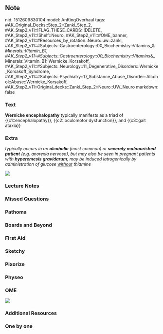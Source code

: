 ## Note
nid: 1512609830104
model: AnKingOverhaul
tags: #AK_Original_Decks::Step_2::Zanki_Step_2, #AK_Step2_v11::!FLAG_THESE_CARDS::!DELETE, #AK_Step2_v11::!Shelf::Neuro, #AK_Step2_v11::#OME_banner, #AK_Step2_v11::#Resources_by_rotation::Neuro::uw::zanki, #AK_Step2_v11::#Subjects::Gastroenterology::00_Biochemistry::Vitamins_&_Minerals::Vitamin_B1, #AK_Step2_v11::#Subjects::Gastroenterology::00_Biochemistry::Vitamins_&_Minerals::Vitamin_B1::Wernicke_Korsakoff, #AK_Step2_v11::#Subjects::Neurology::11_Degenerative_Disorders::Wernicke_Korsakoff_Syndrome, #AK_Step2_v11::#Subjects::Psychiatry::17_Substance_Abuse_Disorder::Alcohol::Abuse::Wernicke_Korsakoff, #AK_Step2_v11::Original_decks::Zanki_Step_2::Neuro::UW_Neuro
markdown: false

### Text
<b>Wernicke encephalopathy</b> typically manifests as a triad of
{{c1::encephalopathy}}, {{c2::oculomotor dysfunction}}, and
{{c3::gait ataxia}}

### Extra
<i>typically occurs in an <b>alcoholic</b> (most common) or
<b>severely</b> <b>malnourished patient</b> (e.g. anorexia
nervosa), but may also be seen in pregnant patients with
<b>hyperemesis</b> <b>gravidarum</b>; may be induced iatrogenically
by administration of glucose <u>without</u> thiamine</i>
<div>
  <i><img src="ha%20i%20got%20one.png"></i>
</div>

### Lecture Notes


### Missed Questions


### Pathoma


### Boards and Beyond


### First Aid


### Sketchy


### Pixorize


### Physeo


### OME
<div class="ome-widget">
  <a href="https://onlinemeded.org?ref=anki"><img src=
  "_OME_AnkiFlashcards_General_4.png"></a>
</div>

### Additional Resources


### One by one

